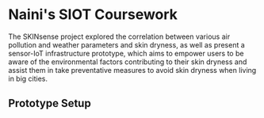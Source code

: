 # Naini's SIOT Coursework

The SKINsense project explored the correlation between various air pollution and weather parameters and skin dryness, as well as present a sensor-IoT infrastructure prototype, which aims to empower users to be aware of the environmental factors contributing to their skin dryness and assist them in take preventative measures to avoid skin dryness when living in big cities.

## Prototype Setup


